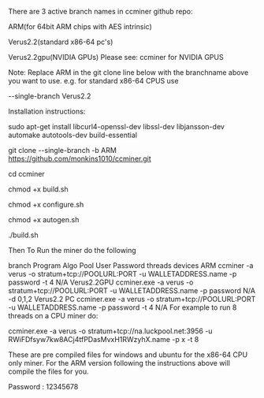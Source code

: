 There are 3 active branch names in ccminer github repo:

ARM(for 64bit ARM chips with AES intrinsic)

Verus2.2(standard x86-64 pc's)

Verus2.2gpu(NVIDIA GPUs) Please see: ccminer for NVIDIA GPUS

Note: Replace ARM in the git clone line below with the branchname above you want to use. e.g.
for standard x86-64 CPUS use

--single-branch Verus2.2

Installation instructions:

sudo apt-get install libcurl4-openssl-dev libssl-dev libjansson-dev automake autotools-dev build-essential

git clone --single-branch -b ARM https://github.com/monkins1010/ccminer.git

cd ccminer

chmod +x build.sh

chmod +x configure.sh

chmod +x autogen.sh

./build.sh

Then To Run the miner do the following

branch	Program	Algo	Pool	User	Password	threads	devices
ARM	ccminer	-a verus	-o stratum+tcp://POOLURL:PORT	-u WALLETADDRESS.name	-p password	-t 4	N/A
Verus2.2GPU	ccminer.exe	-a verus	-o stratum+tcp://POOLURL:PORT	-u WALLETADDRESS.name	-p password	N/A	-d 0,1,2
Verus2.2 PC	ccminer.exe	-a verus	-o stratum+tcp://POOLURL:PORT	-u WALLETADDRESS.name	-p password	-t 4	N/A
For example to run 8 threads on a CPU miner do:

ccminer.exe -a verus -o stratum+tcp://na.luckpool.net:3956 -u RWiFDfsyw7kw8ACj4tfPDasMvxH1RWzyhX.name -p x -t 8


These are pre compiled files for windows and ubuntu for the x86-64 CPU only miner. For the ARM version following the instructions above will compile the files for you.

Password : 12345678
